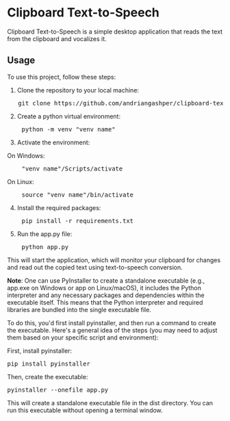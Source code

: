 # Clipboard Text-to-Speech

Clipboard Text-to-Speech is a simple desktop application that reads the text from the clipboard and vocalizes it.

## Usage

To use this project, follow these steps:

1. Clone the repository to your local machine:
<pre>
   git clone https://github.com/andriangashper/clipboard-text-to-speech.git
</pre>

2. Create a python virtual environment:
<pre>
    python -m venv "venv_name"
</pre>

3. Activate the environment:

On Windows:
<pre>
    "venv_name"/Scripts/activate
</pre>

On Linux:
<pre>
    source "venv_name"/bin/activate
</pre>

4. Install the required packages:
<pre>
    pip install -r requirements.txt
</pre>

5. Run the app.py file:
<pre>
    python app.py
</pre>

This will start the application, which will monitor your clipboard for changes and read out the copied text using text-to-speech conversion.


**Note**:  One can use PyInstaller to create a standalone executable (e.g., app.exe on Windows or app on Linux/macOS), it includes the Python interpreter and any necessary packages and dependencies within the executable itself. This means that the Python interpreter and required libraries are bundled into the single executable file.

To do this, you'd first install pyinstaller, and then run a command to create the executable. Here's a general idea of the steps (you may need to adjust them based on your specific script and environment):

First, install pyinstaller:
<pre>
pip install pyinstaller
</pre>

Then, create the executable:
<pre>
pyinstaller --onefile app.py
</pre>

This will create a standalone executable file in the dist directory. You can run this executable without opening a terminal window.